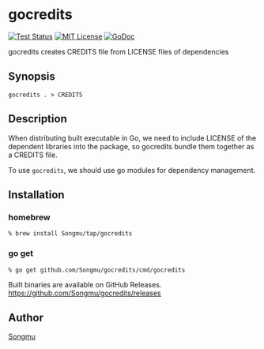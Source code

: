 gocredits
=======

[![Test Status](https://github.com/Songmu/gocredits/workflows/test/badge.svg?branch=master)][actions]
[![MIT License](http://img.shields.io/badge/license-MIT-blue.svg?style=flat-square)][license]
[![GoDoc](https://godoc.org/github.com/Songmu/gocredits?status.svg)][godoc]

[actions]: https://github.com/Songmu/gocredits/actions?workflow=test
[coveralls]: https://coveralls.io/r/Songmu/gocredits?branch=master
[license]: https://github.com/Songmu/gocredits/blob/master/LICENSE
[godoc]: https://godoc.org/github.com/Songmu/gocredits

gocredits creates CREDITS file from LICENSE files of dependencies

## Synopsis

```console
gocredits . > CREDITS
```

## Description

When distributing built executable in Go, we need to include LICENSE of the dependent
libraries into the package, so gocredits bundle them together as a CREDITS file.

To use `gocredits`, we should use go modules for dependency management.

## Installation

### homebrew

```console
% brew install Songmu/tap/gocredits
```

### go get

```console
% go get github.com/Songmu/gocredits/cmd/gocredits
```

Built binaries are available on GitHub Releases.
<https://github.com/Songmu/gocredits/releases>

## Author

[Songmu](https://github.com/Songmu)
